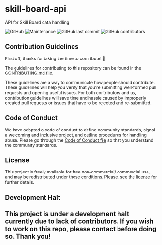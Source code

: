 # skill-board-api
API for Skill Board data handling

![GitHub](https://img.shields.io/github/license/devscollab/skill-board-api) ![Maintenance](https://img.shields.io/maintenance/yes/2020) ![GitHub last commit](https://img.shields.io/github/last-commit/devscollab/skill-board-api) ![GitHub contributors](https://img.shields.io/github/contributors/devscollab/skill-board-api)

## Contribution Guidelines

First off, thanks for taking the time to contribute! :tada:

The guidelines for contributing to this repository can be found in the [CONTRIBUTING.md file](https://github.com/devscollab/skill-board-api/blob/master/CONTRIBUTING.md). 

These guidelines are a way to communicate how people should contribute. These guidelines will help you verify that you're submitting well-formed pull requests and opening useful issues. For both contributors and us, contribution guidelines will save time and hassle caused by improperly created pull requests or issues that have to be rejected and re-submitted.

## Code of Conduct

We have adopted a code of conduct to define community standards, signal a welcoming and inclusive project, and outline procedures for handling abuse. Please go through the [Code of Conduct file](https://github.com/devscollab/skill-board-api/blob/master/CODE_OF_CONDUCT.md) so that you understand the community standards. 

## License

This project is freely available for free non-commercial/ commercial use, and may be redistributed under these conditions. Please, see the [license](https://github.com/devscollab/skill-board-api/blob/master/LICENSE) for further details.

## Development Halt

## This project is under a development halt currently due to lack of contributors. If you wish to work on this repo, please contact before doing so. Thank you! 
